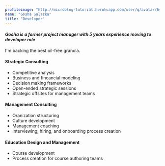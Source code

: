 ```yaml
---
profileimage: "http://microblog-tutorial.herokuapp.com/user/q/avatar/64"
name: "Gosha Galazka"
title: "Developer"
---
```


#### *Gosha is a former project manager with 5 years experience moving to developer role*

I'm backing the best oil-free granola.

#### Strategic Consulting
* Competitive analysis
* Business and fincancial modeling
* Decision making frameworks
* Open-ended strategic sessions
* Strategic offsites for management teams

#### Management Consulting
* Oranization structuring
* Culture development
* Management coaching
* Interviewing, hiring, and onboarding process creation

#### Education Design and Management
* Course development
* Process creation for course authoring teams
